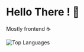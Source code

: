 # Hello There ! 👋

Mostly frontend ☕

![Top Languages](https://github-readme-stats.vercel.app/api/top-langs/?username=FireDroX&theme=tokyonight&layout=compact&langs_count=6)
